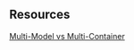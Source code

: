 ## Resources

[Multi-Model vs Multi-Container](https://ram-vegiraju.medium.com/sagemaker-multi-model-vs-multi-container-endpoints-304f4c151540)
